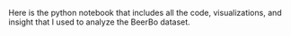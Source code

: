 Here is the python notebook that includes all the code, visualizations, and insight that I used to analyze the BeerBo dataset.
